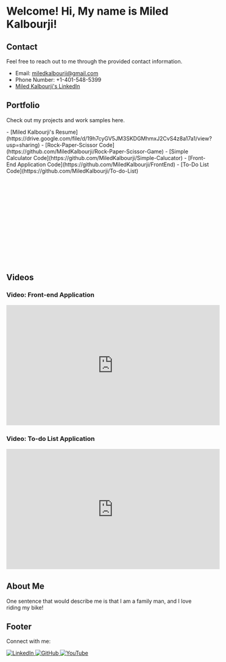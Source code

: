 # Welcome! Hi, My name is Miled Kalbourji!

## Contact

Feel free to reach out to me through the provided contact information.

- Email: [miledkalbourji@gmail.com](mailto:miledkalbourji@gmail.com)
- Phone Number: +1-401-548-5399
- [Miled Kalbourji's LinkedIn](https://www.linkedin.com/in/miled-kalbourji-25893b1a1/)

## Portfolio

Check out my projects and work samples here.

<div style="display: flex; justify-content: space-between; align-items: flex-start;">
    <div style="flex: 1;">
        - [Miled Kalbourji's Resume](https://drive.google.com/file/d/19h7cyGV5JM3SKDGMhmxJ2CvS4z8a17a1/view?usp=sharing)  
        - [Rock-Paper-Scissor Code](https://github.com/MiledKalbourji/Rock-Paper-Scissor-Game)  
        - [Simple Calculator Code](https://github.com/MiledKalbourji/Simple-Calucator)  
        - [Front-End Application Code](https://github.com/MiledKalbourji/FrontEnd)  
        - [To-Do List Code](https://github.com/MiledKalbourji/To-do-List)  
    </div>

    <div style="flex: 0 0 auto; margin-left: 20px;">
        <img src="https://raw.githubusercontent.com/miledkalbourji/Personal-Website/main/mk.jfif" alt="My Image" style="max-width: 200px; height: auto;">
    </div>
</div>

## Videos

### Video: Front-end Application

<iframe width="560" height="315" src="https://www.youtube.com/embed/xuoP8HfaK_o?si=HUx14ZV6Wk0eAm64" title="YouTube video player" frameborder="0" allow="accelerometer; autoplay; clipboard-write; encrypted-media; gyroscope; picture-in-picture; web-share" allowfullscreen></iframe>

### Video: To-do List Application

<iframe width="560" height="315" src="https://www.youtube.com/embed/gDXWTjtLgsk?si=2lkEDI3avjfurkM3" title="YouTube video player" frameborder="0" allow="accelerometer; autoplay; clipboard-write; encrypted-media; gyroscope; picture-in-picture; web-share" allowfullscreen></iframe>

## About Me

One sentence that would describe me is that I am a family man, and I love riding my bike!

## Footer
<footer>
    <p>Connect with me:</p>
    <a href="https://www.linkedin.com/in/miled-kalbourji-25893b1a1/" target="_blank">
        <img src="https://upload.wikimedia.org/wikipedia/commons/0/01/LinkedIn_Logo.svg" alt="LinkedIn" style="width:60px;height:60px;">
    </a>
    <a href="https://github.com/MiledKalbourji" target="_blank">
        <img src="https://upload.wikimedia.org/wikipedia/commons/9/91/Octicons-mark-github.svg" alt="GitHub" style="width:60px;height:60px;">
    </a>
    <a href="https://www.youtube.com/@MiledKalbourji" target="_blank">
        <img src="https://upload.wikimedia.org/wikipedia/commons/4/42/YouTube_icon_%282013-2017%29.png" alt="YouTube" style="width:60px;height:60px;">
    </a>
</footer>

